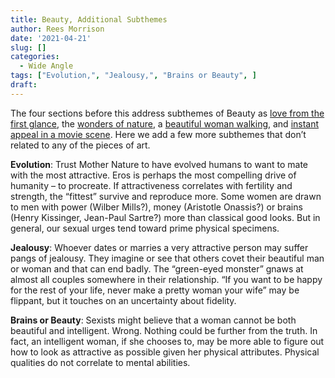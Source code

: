```yaml
---
title: Beauty, Additional Subthemes
author: Rees Morrison
date: '2021-04-21'
slug: []
categories:
  - Wide Angle
tags: ["Evolution,", "Jealousy,", "Brains or Beauty", ]
draft: 
---
```


The four sections before this address subthemes of Beauty as [love from the first glance](https://bit.ly/3sB967G), the [wonders of nature](https://bit.ly/3dDvI3g), a [beautiful woman walking](https://bit.ly/3sB967G), and [instant appeal in a movie scene](https://bit.ly/3er5yzI).  Here we add a few more subthemes that don’t related to any of the pieces of art.

<!--more-->

**Evolution**:   Trust Mother Nature to have evolved humans to want to mate with the most attractive.  Eros is perhaps the most compelling drive of humanity – to procreate.  If attractiveness correlates with fertility and strength, the “fittest” survive and reproduce more.  Some women are drawn to men with power (Wilber Mills?), money (Aristotle Onassis?) or brains (Henry Kissinger, Jean-Paul Sartre?) more than classical good looks.  But in general, our sexual urges tend toward prime physical specimens.  

**Jealousy**:  Whoever dates or marries a very attractive person may suffer pangs of jealousy.  They imagine or see that others covet their beautiful man or woman and that can end badly.  The “green-eyed monster” gnaws at almost all couples somewhere in their relationship.  “If you want to be happy for the rest of your life, never make a pretty woman your wife” may be flippant, but it touches on an uncertainty about fidelity.

**Brains or Beauty**:  Sexists might believe that a woman cannot be both beautiful and intelligent.  Wrong.  Nothing could be further from the truth.  In fact, an intelligent woman, if she chooses to, may be more able to figure out how to look as attractive as possible given her physical attributes.  Physical qualities do not correlate to mental abilities.
